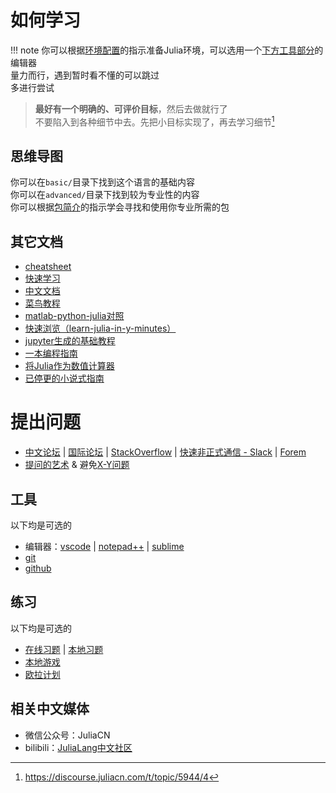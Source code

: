 # 如何学习
!!! note
	你可以根据[环境配置](../basic/setup_environment.md)的指示准备Julia环境，可以选用一个[下方工具部分](#工具)的编辑器\
	量力而行，遇到暂时看不懂的可以跳过\
	多进行尝试

> **最好有一个明确的、可评价目标**，然后去做就行了\
> 不要陷入到各种细节中去。先把小目标实现了，再去学习细节[^3]

## 思维导图
你可以在`basic/`目录下找到这个语言的基础内容\
你可以在`advanced/`目录下找到较为专业性的内容\
你可以根据[包简介](../packages/introduction.md)的指示学会寻找和使用你专业所需的包

## 其它文档
* [cheatsheet](https://juliadocs.github.io/Julia-Cheat-Sheet/zh-cn/)
* [快速学习](https://learnxinyminutes.com/docs/zh-cn/julia-cn/)
* [中文文档](https://docs.juliacn.com/latest/)
* [菜鸟教程](https://www.runoob.com/julia/julia-tutorial.html)
* [matlab-python-julia对照](https://cheatsheets.quantecon.org/)
* [快速浏览（learn-julia-in-y-minutes）](https://discourse.juliacn.com/t/topic/611)
* [jupyter生成的基础教程](https://www.math.pku.edu.cn/teachers/lidf/docs/Julia/JuliaIntro.html)
* [一本编程指南](https://github.com/Roger-luo/Brochure.jl)
* [将Julia作为数值计算器](https://krasjet.com/rnd.wlk/julia/)
* [已停更的小说式指南](https://github.com/JuliaCN/CuriousJulia)

# 提出问题
* [中文论坛](https://discourse.juliacn.com/) | [国际论坛](https://discourse.julialang.org/) | [StackOverflow](https://stackoverflow.com/) | [快速非正式通信 - Slack](https://julialang.org/slack/) | [Forem](https://forem.julialang.org/logankilpatrick/the-julia-forem-what-it-is-why-we-made-one-and-how-to-use-it-52e5)
* [提问的艺术](https://blog.csdn.net/weixin_30587025/article/details/96616932) & 避免[X-Y问题](https://coolshell.cn/articles/10804.html)

## 工具
以下均是可选的
* 编辑器：[vscode](tools/vscode.md) | [notepad++](https://www.luogu.com.cn/blog/user13091/ghj1222-likes-npp) | [sublime](https://www.luogu.com.cn/blog/acking/sublime)
* [git](tools/git.md)
* [github](tools/github.md)

## 练习
以下均是可选的
* [在线习题](tools/hydrooj.md) | [本地习题](tools/leetcode_jl.md)
* [本地游戏](tools/lightlearn_jl.md)
* [欧拉计划](http://pe-cn.github.io/)

## 相关中文媒体
* 微信公众号：JuliaCN
* bilibili：[JuliaLang中文社区](https://space.bilibili.com/356692611)

[^1]: https://discourse.juliacn.com/t/topic/159
[^2]: https://discourse.juliacn.com/t/topic/6002
[^3]: https://discourse.juliacn.com/t/topic/5944/4
